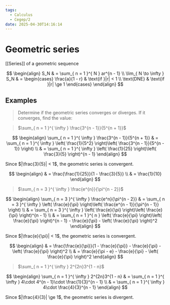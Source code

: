 ```yaml
---
tags:
  - Calculus
  - Cegep/2
date: 2025-04-30T14:16:14
---
```


# Geometric series

[[Series]] of a geometric sequence

$$
\begin{align}
S_N & = \sum_{ n = 1 }^{ N } ar^{n - 1} \\
\lim_{ N \to \infty } S_N & = \begin{cases}
\frac{a}{1 - r} & \text{if }|r| < 1 \\
\text{DNE} & \text{if }|r| \ge 1
\end{cases}
\end{align}
$$

## Examples

> Determine if the geometric series converges or diverges. If it converges, find the value:

> $\sum_{ n = 1 }^{ \infty } \frac{3^{n - 1}}{5^{n + 1}}$

$$
\begin{align}
\sum_{ n = 1 }^{ \infty } \frac{3^{n - 1}}{5^{n + 1}} & = \sum_{ n = 1 }^{ \infty } \left( \frac{1}{5^2} \right)\left( \frac{3^{n - 1}}{5^{n - 1}} \right) \\
 & = \sum_{ n = 1 }^{ \infty } \left( \frac{1}{25} \right)\left( \frac{3}{5} \right)^{n - 1}
\end{align}
$$

Since $|\frac{3}{5}| < 1$, the geometric series is convergent.

$$
\begin{align}
 & = \frac{\frac{1}{25}}{1 - \frac{3}{5}} \\
 & = \frac{1}{10}
\end{align}
$$

> $\sum_{ n = 3 }^{ \infty } \frac{e^{n}}{\pi^{n - 2}}$

$$
\begin{align}
\sum_{ n = 3 }^{ \infty } \frac{e^n}{\pi^{n - 2}} & = \sum_{ n = 3 }^{ \infty } \left( \frac{e}{\pi} \right)\left( \frac{e^{n - 1}}{\pi^{n - 1}} \right) \\
 & = \sum_{ n = 3 }^{ \infty } \left( \frac{e}{\pi} \right)\left( \frac{e}{\pi} \right)^{n - 1} \\
 & = \sum_{ n = 1 }^{ n } \left( \frac{e}{\pi} \right)\left( \frac{e}{\pi} \right)^{n - 1} - \frac{e}{\pi} - \left( \frac{e}{\pi} \right)^2
\end{align}
$$

Since $|\frac{e}{\pi}| < 1$, the geometric series is convergent.

$$
\begin{align}
 & = \frac{\frac{e}{\pi}}{1 - \frac{e}{\pi}} - \frac{e}{\pi} - \left( \frac{e}{\pi} \right)^2 \\
 & = \frac{e}{\pi - e} - \frac{e}{\pi} - \left( \frac{e}{\pi} \right)^2
\end{align}
$$

> $\sum_{ n = 1 }^{ \infty } 2^{2n}3^{1 - n}$

$$
\begin{align}
\sum_{ n = 1 }^{ \infty } 2^{2n}3^{1 - n} & = \sum_{ n = 1 }^{ \infty } 4\cdot 4^{n - 1}\cdot \frac{1}{3}^{n - 1} \\
 & = \sum_{ n = 1 }^{ \infty } 4\cdot \frac{4}{3}^{n - 1}
\end{align}
$$

Since $|\frac{4}{3}| \ge 1$, the geometric series is divergent.
